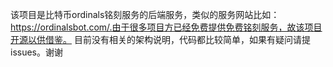 该项目是比特币ordinals铭刻服务的后端服务，类似的服务网站比如：https://ordinalsbot.com/.由于很多项目方已经免费提供免费铭刻服务，故该项目开源以供借鉴。
目前没有相关的架构说明，代码都比较简单，如果有疑问请提issues。谢谢
